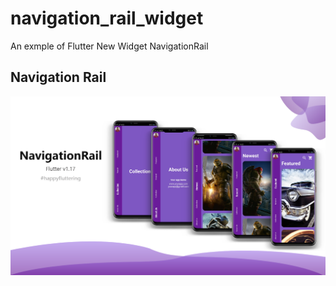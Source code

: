 # navigation_rail_widget

An exmple of Flutter New Widget NavigationRail

## Navigation Rail

<img src = "featured/code.PNG">